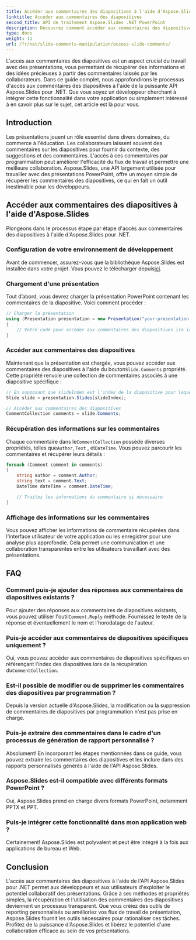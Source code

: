 ```yaml
---
title: Accéder aux commentaires des diapositives à l'aide d'Aspose.Slides
linktitle: Accéder aux commentaires des diapositives
second_title: API de traitement Aspose.Slides .NET PowerPoint
description: Découvrez comment accéder aux commentaires des diapositives à l'aide de l'API Aspose.Slides pour .NET. Un guide étape par étape avec des exemples de code et des FAQ pour une expérience fluide.
type: docs
weight: 11
url: /fr/net/slide-comments-manipulation/access-slide-comments/
---
```

L'accès aux commentaires des diapositives est un aspect crucial du travail avec des présentations, vous permettant de récupérer des informations et des idées précieuses à partir des commentaires laissés par les collaborateurs. Dans ce guide complet, nous approfondirons le processus d'accès aux commentaires des diapositives à l'aide de la puissante API Aspose.Slides pour .NET. Que vous soyez un développeur cherchant à intégrer cette fonctionnalité dans votre application ou simplement intéressé à en savoir plus sur le sujet, cet article est là pour vous.

## Introduction

Les présentations jouent un rôle essentiel dans divers domaines, du commerce à l'éducation. Les collaborateurs laissent souvent des commentaires sur les diapositives pour fournir du contexte, des suggestions et des commentaires. L'accès à ces commentaires par programmation peut améliorer l'efficacité du flux de travail et permettre une meilleure collaboration. Aspose.Slides, une API largement utilisée pour travailler avec des présentations PowerPoint, offre un moyen simple de récupérer les commentaires des diapositives, ce qui en fait un outil inestimable pour les développeurs.

## Accéder aux commentaires des diapositives à l'aide d'Aspose.Slides

Plongeons dans le processus étape par étape d'accès aux commentaires des diapositives à l'aide d'Aspose.Slides pour .NET.

### Configuration de votre environnement de développement

 Avant de commencer, assurez-vous que la bibliothèque Aspose.Slides est installée dans votre projet. Vous pouvez le télécharger depuis[ici](https://releases.aspose.com/slides/net/).

### Chargement d'une présentation

Tout d’abord, vous devrez charger la présentation PowerPoint contenant les commentaires de la diapositive. Voici comment procéder :

```csharp
// Charger la présentation
using (Presentation presentation = new Presentation("your-presentation.pptx"))
{
    // Votre code pour accéder aux commentaires des diapositives ira ici
}
```

### Accéder aux commentaires des diapositives

 Maintenant que la présentation est chargée, vous pouvez accéder aux commentaires des diapositives à l'aide du bouton`Slide.Comments` propriété. Cette propriété renvoie une collection de commentaires associés à une diapositive spécifique :

```csharp
// En supposant que slideIndex est l'index de la diapositive pour laquelle vous souhaitez accéder aux commentaires
Slide slide = presentation.Slides[slideIndex];

// Accéder aux commentaires des diapositives
CommentCollection comments = slide.Comments;
```

### Récupération des informations sur les commentaires

 Chaque commentaire dans le`CommentCollection` possède diverses propriétés, telles que`Author`, `Text` , et`DateTime`. Vous pouvez parcourir les commentaires et récupérer leurs détails :

```csharp
foreach (Comment comment in comments)
{
    string author = comment.Author;
    string text = comment.Text;
    DateTime dateTime = comment.DateTime;

    // Traitez les informations du commentaire si nécessaire
}
```

### Affichage des informations sur les commentaires

Vous pouvez afficher les informations de commentaire récupérées dans l'interface utilisateur de votre application ou les enregistrer pour une analyse plus approfondie. Cela permet une communication et une collaboration transparentes entre les utilisateurs travaillant avec des présentations.

## FAQ

### Comment puis-je ajouter des réponses aux commentaires de diapositives existants ?

 Pour ajouter des réponses aux commentaires de diapositives existants, vous pouvez utiliser l'outil`Comment.Reply` méthode. Fournissez le texte de la réponse et éventuellement le nom et l'horodatage de l'auteur.

### Puis-je accéder aux commentaires de diapositives spécifiques uniquement ?

 Oui, vous pouvez accéder aux commentaires de diapositives spécifiques en référençant l'index des diapositives lors de la récupération du`CommentCollection`.

### Est-il possible de modifier ou de supprimer les commentaires des diapositives par programmation ?

Depuis la version actuelle d'Aspose.Slides, la modification ou la suppression de commentaires de diapositives par programmation n'est pas prise en charge.

### Puis-je extraire des commentaires dans le cadre d'un processus de génération de rapport personnalisé ?

Absolument! En incorporant les étapes mentionnées dans ce guide, vous pouvez extraire les commentaires des diapositives et les inclure dans des rapports personnalisés générés à l'aide de l'API Aspose.Slides.

### Aspose.Slides est-il compatible avec différents formats PowerPoint ?

Oui, Aspose.Slides prend en charge divers formats PowerPoint, notamment PPTX et PPT.

### Puis-je intégrer cette fonctionnalité dans mon application web ?

Certainement! Aspose.Slides est polyvalent et peut être intégré à la fois aux applications de bureau et Web.

## Conclusion

L'accès aux commentaires des diapositives à l'aide de l'API Aspose.Slides pour .NET permet aux développeurs et aux utilisateurs d'exploiter le potentiel collaboratif des présentations. Grâce à ses méthodes et propriétés simples, la récupération et l'utilisation des commentaires des diapositives deviennent un processus transparent. Que vous créiez des outils de reporting personnalisés ou amélioriez vos flux de travail de présentation, Aspose.Slides fournit les outils nécessaires pour rationaliser ces tâches. Profitez de la puissance d'Aspose.Slides et libérez le potentiel d'une collaboration efficace au sein de vos présentations.
